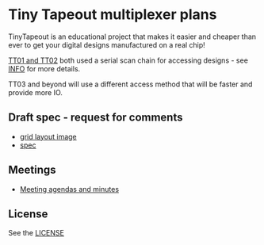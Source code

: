 # Tiny Tapeout multiplexer plans

TinyTapeout is an educational project that makes it easier and cheaper than ever to get 
your digital designs manufactured on a real chip!

[TT01 and TT02](https://tinytapeout.com/runs/) both used a 
serial scan chain for accessing designs - see [INFO](https://github.com/TinyTapeout/tinytapeout-02/blob/tt02/INFO.md)
for more details.

TT03 and beyond will use a different access method that will be faster and provide more IO.


## Draft spec - request for comments

* [grid layout image](tt_ios_grid.pdf)
* [spec](tt_ios_spec.txt)

## Meetings

* [Meeting agendas and minutes](https://docs.google.com/document/d/18BZYNJNd-xPtpMgtHuVNnMeyQSEiRaSDD06B5T8uEP4/edit)

## License

See the [LICENSE](LICENSE)
